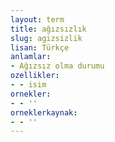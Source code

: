 ```yaml
---
layout: term
title: ağızsızlık
slug: agizsizlik
lisan: Türkçe
anlamlar:
- Ağızsız olma durumu
ozellikler:
- - isim
ornekler:
- - ''
orneklerkaynak:
- - ''
---
```

